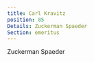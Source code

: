 ```yaml
---
title: Carl Kravitz
position: 85
Details: Zuckerman Spaeder
Section: emeritus
---
```


Zuckerman Spaeder